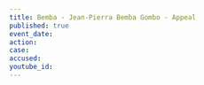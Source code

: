 ```yaml
---
title: Bemba - Jean-Pierra Bemba Gombo - Appeal
published: true
event_date:
action:
case:
accused:
youtube_id:
---
```

